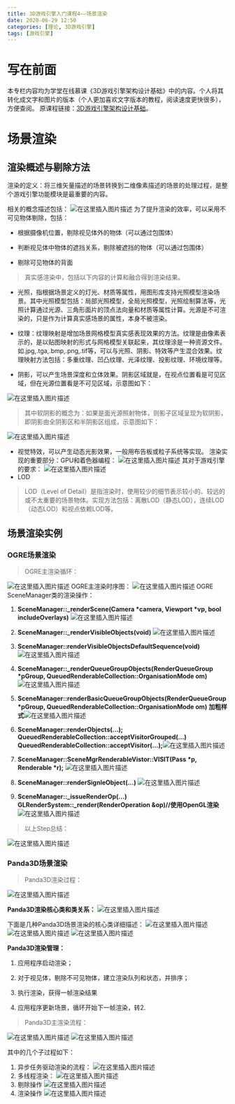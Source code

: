 ```yaml
---
title: 3D游戏引擎入门课程4——场景渲染
date: 2020-06-29 12:50
categories: [理论, 3D游戏引擎]
tags: [游戏引擎]
---
```


# 写在前面

本专栏内容均为学堂在线慕课《3D游戏引擎架构设计基础》中的内容。个人将其转化成文字和图片的版本（个人更加喜欢文字版本的教程，阅读速度更快很多），方便查阅。
原课程链接：[3D游戏引擎架构设计基础](https://next.xuetangx.com/course/SCUT00001001532/1515566?fromArray=learn_title)。

# 场景渲染

## 渲染概述与剔除方法

渲染的定义：将三维矢量描述的场景转换到二维像素描述的场景的处理过程，是整个游戏引擎功能模块是最重要的内容。

相关的概念描述包括：
![在这里插入图片描述](https://img-blog.csdnimg.cn/20200629163220847.png?x-oss-process=image/watermark,type_ZmFuZ3poZW5naGVpdGk,shadow_10,text_aHR0cHM6Ly9ibG9nLmNzZG4ubmV0L0FsZXphbg==,size_16,color_FFFFFF,t_70)
为了提升渲染的效率，可以采用不可见物体剔除，包括：

- 根据摄像机位置，剔除视见体外的物体（可以通过包围体）

- 判断视见体中物体的遮挡关系，剔除被遮挡的物体（可以通过包围体）

- 剔除可见物体的背面

> 真实感渲染中，包括以下内容的计算和融合得到渲染结果。

- 光照，指根据场景定义的灯光、材质等属性，用图形库支持光照模型渲染场景。其中光照模型包括：局部光照模型，全局光照模型，光照绘制算法等，光照计算通过光源、三角形面片的顶点法向量和材质等属性计算。光源是不可渲染的，只是作为计算真实感场景的属性，本身不被渲染。

- 纹理：纹理映射是增加场景网格模型真实感表现效果的方法。纹理是由像素表示的，是以贴图映射的形式与网格模型关联起来，其纹理涂是一种资源文件。如.jpg,.tga,.bmp,.png,.tif等，可以与光照、阴影、特效等产生混合效果。纹理映射方法包括：多重纹理、凹凸纹理、光泽纹理、投影纹理、环境纹理等。

- 阴影，可以产生场景深度和立体效果。阴影区域就是，在视点位置看是可见区域，但在光源位置看是不可见区域，示意图如下：

![在这里插入图片描述](https://img-blog.csdnimg.cn/2020062916322062.png#pic_center)
> 其中软阴影的概念为：如果是面光源照射物体，则影子区域呈现为软阴影，即阴影由全阴影区和半阴影区组成，示意图如下：

![在这里插入图片描述](https://img-blog.csdnimg.cn/2020062916322076.png?x-oss-process=image/watermark,type_ZmFuZ3poZW5naGVpdGk,shadow_10,text_aHR0cHM6Ly9ibG9nLmNzZG4ubmV0L0FsZXphbg==,size_16,color_FFFFFF,t_70#pic_center)

- 视觉特效，可以产生动态光影效果，一般用布告板或粒子系统等实现。
渲染实现的重要部分：GPU和着色器编程：
![在这里插入图片描述](https://img-blog.csdnimg.cn/20200629163221277.png?x-oss-process=image/watermark,type_ZmFuZ3poZW5naGVpdGk,shadow_10,text_aHR0cHM6Ly9ibG9nLmNzZG4ubmV0L0FsZXphbg==,size_16,color_FFFFFF,t_70)
其对于游戏引擎的要求：
![在这里插入图片描述](https://img-blog.csdnimg.cn/20200629163221181.png?x-oss-process=image/watermark,type_ZmFuZ3poZW5naGVpdGk,shadow_10,text_aHR0cHM6Ly9ibG9nLmNzZG4ubmV0L0FsZXphbg==,size_16,color_FFFFFF,t_70)
- LOD

> LOD（Level of Detail）是指渲染时，使用较少的细节表示较小的、较远的或不太重要的场景物体。实现方法包括：离散LOD（静态LOD），连续LOD（动态LOD）和视点依赖LOD等。

## 场景渲染实例

### OGRE场景渲染

> OGRE主渲染循环：

![在这里插入图片描述](https://img-blog.csdnimg.cn/20200629163221296.png?x-oss-process=image/watermark,type_ZmFuZ3poZW5naGVpdGk,shadow_10,text_aHR0cHM6Ly9ibG9nLmNzZG4ubmV0L0FsZXphbg==,size_16,color_FFFFFF,t_70)
OGRE主渲染时序图：
![在这里插入图片描述](https://img-blog.csdnimg.cn/20200629163221405.png?x-oss-process=image/watermark,type_ZmFuZ3poZW5naGVpdGk,shadow_10,text_aHR0cHM6Ly9ibG9nLmNzZG4ubmV0L0FsZXphbg==,size_16,color_FFFFFF,t_70)
OGRE SceneManager类的渲染操作：

1. **SceneManager::\_renderScene(Camera \*camera, Viewport \*vp, bool includeOverlays)**
![在这里插入图片描述](https://img-blog.csdnimg.cn/20200629163221199.png?x-oss-process=image/watermark,type_ZmFuZ3poZW5naGVpdGk,shadow_10,text_aHR0cHM6Ly9ibG9nLmNzZG4ubmV0L0FsZXphbg==,size_16,color_FFFFFF,t_70)

2. **SceneManager::\_renderVisibleObjects(void)**
![在这里插入图片描述](https://img-blog.csdnimg.cn/20200629163221252.png?x-oss-process=image/watermark,type_ZmFuZ3poZW5naGVpdGk,shadow_10,text_aHR0cHM6Ly9ibG9nLmNzZG4ubmV0L0FsZXphbg==,size_16,color_FFFFFF,t_70)

3. **SceneManager::renderVisibleObjectsDefaultSequence(void)**
![在这里插入图片描述](https://img-blog.csdnimg.cn/202006291632218.png)

4. **SceneManager::\_renderQueueGroupObjects(RenderQueueGroup \*pGroup, QueuedRenderableCollection::OrganisationMode om)**
![在这里插入图片描述](https://img-blog.csdnimg.cn/20200629163220831.png)
5. **SceneManager::renderBasicQueueGroupObjects(RenderQueueGroup \*pGroup, QueuedRenderableCollection::OrganisationMode om)**
**加粗样式**![在这里插入图片描述](https://img-blog.csdnimg.cn/20200629163220829.png)

6. **SceneManager::renderObjects(...);**
	**QueuedRenderableCollection::acceptVisitorGrouped(...)
	QueuedRenderableCollection::acceptVisitor(...);**![在这里插入图片描述](https://img-blog.csdnimg.cn/20200629163222101.png)
7. **SceneManager::SceneMgrRenderableVistor::VISIT(Pass \*p, Renderable \*r);**
![在这里插入图片描述](https://img-blog.csdnimg.cn/2020062916322253.png?x-oss-process=image/watermark,type_ZmFuZ3poZW5naGVpdGk,shadow_10,text_aHR0cHM6Ly9ibG9nLmNzZG4ubmV0L0FsZXphbg==,size_16,color_FFFFFF,t_70)
8. **SceneManager::renderSignleObject(...)**
![在这里插入图片描述](https://img-blog.csdnimg.cn/20200629163221851.png)

9. **SceneManager::\_issueRenderOp(...)**
	**GLRenderSystem::\_render(RenderOperation &op)//使用OpenGL渲染**
	![在这里插入图片描述](https://img-blog.csdnimg.cn/20200629163221849.png)

> 以上Step总结：

![在这里插入图片描述](https://img-blog.csdnimg.cn/2020062916322270.png?x-oss-process=image/watermark,type_ZmFuZ3poZW5naGVpdGk,shadow_10,text_aHR0cHM6Ly9ibG9nLmNzZG4ubmV0L0FsZXphbg==,size_16,color_FFFFFF,t_70)

### Panda3D场景渲染

> Panda3D渲染过程：

![在这里插入图片描述](https://img-blog.csdnimg.cn/2020062916322291.png?x-oss-process=image/watermark,type_ZmFuZ3poZW5naGVpdGk,shadow_10,text_aHR0cHM6Ly9ibG9nLmNzZG4ubmV0L0FsZXphbg==,size_16,color_FFFFFF,t_70)

**Panda3D渲染核心类和类关系：**
![在这里插入图片描述](https://img-blog.csdnimg.cn/20200629163222758.png?x-oss-process=image/watermark,type_ZmFuZ3poZW5naGVpdGk,shadow_10,text_aHR0cHM6Ly9ibG9nLmNzZG4ubmV0L0FsZXphbg==,size_16,color_FFFFFF,t_70)

下面是几种Panda3D场景渲染的核心类详细描述：
![在这里插入图片描述](https://img-blog.csdnimg.cn/20200629163223153.png?x-oss-process=image/watermark,type_ZmFuZ3poZW5naGVpdGk,shadow_10,text_aHR0cHM6Ly9ibG9nLmNzZG4ubmV0L0FsZXphbg==,size_16,color_FFFFFF,t_70)
![在这里插入图片描述](https://img-blog.csdnimg.cn/20200629163223257.png?x-oss-process=image/watermark,type_ZmFuZ3poZW5naGVpdGk,shadow_10,text_aHR0cHM6Ly9ibG9nLmNzZG4ubmV0L0FsZXphbg==,size_16,color_FFFFFF,t_70)
![在这里插入图片描述](https://img-blog.csdnimg.cn/2020062916322385.png?x-oss-process=image/watermark,type_ZmFuZ3poZW5naGVpdGk,shadow_10,text_aHR0cHM6Ly9ibG9nLmNzZG4ubmV0L0FsZXphbg==,size_16,color_FFFFFF,t_70)

**Panda3D渲染管理：**

1. 应用程序启动渲染；

2. 对于视见体，剔除不可见物体，建立渲染队列和状态，并排序；

3. 执行渲染，获得一帧渲染结果

4. 应用程序更新场景，循环开始下一帧渲染，转2.

> Panda3D主渲染流程：

![在这里插入图片描述](https://img-blog.csdnimg.cn/20200629163223274.png?x-oss-process=image/watermark,type_ZmFuZ3poZW5naGVpdGk,shadow_10,text_aHR0cHM6Ly9ibG9nLmNzZG4ubmV0L0FsZXphbg==,size_16,color_FFFFFF,t_70)
![在这里插入图片描述](https://img-blog.csdnimg.cn/20200629163222738.png?x-oss-process=image/watermark,type_ZmFuZ3poZW5naGVpdGk,shadow_10,text_aHR0cHM6Ly9ibG9nLmNzZG4ubmV0L0FsZXphbg==,size_16,color_FFFFFF,t_70)

其中的几个子过程如下：

1. 异步任务驱动渲染的流程：
![在这里插入图片描述](https://img-blog.csdnimg.cn/20200629163222737.png?x-oss-process=image/watermark,type_ZmFuZ3poZW5naGVpdGk,shadow_10,text_aHR0cHM6Ly9ibG9nLmNzZG4ubmV0L0FsZXphbg==,size_16,color_FFFFFF,t_70)
2. 多线程渲染：
![在这里插入图片描述](https://img-blog.csdnimg.cn/2020062916322350.png?x-oss-process=image/watermark,type_ZmFuZ3poZW5naGVpdGk,shadow_10,text_aHR0cHM6Ly9ibG9nLmNzZG4ubmV0L0FsZXphbg==,size_16,color_FFFFFF,t_70)
3. 剔除操作
![在这里插入图片描述](https://img-blog.csdnimg.cn/20200629163222665.png?x-oss-process=image/watermark,type_ZmFuZ3poZW5naGVpdGk,shadow_10,text_aHR0cHM6Ly9ibG9nLmNzZG4ubmV0L0FsZXphbg==,size_16,color_FFFFFF,t_70)
4. 渲染操作
![在这里插入图片描述](https://img-blog.csdnimg.cn/20200629145952254.png?x-oss-process=image/watermark,type_ZmFuZ3poZW5naGVpdGk,shadow_10,text_aHR0cHM6Ly9ibG9nLmNzZG4ubmV0L0FsZXphbg==,size_16,color_FFFFFF,t_70#pic_center)

